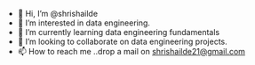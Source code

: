 - 👋 Hi, I’m @shrishailde
- 👀 I’m interested in data engineering.
- 🌱 I’m currently learning data engineering fundamentals
- 💞️ I’m looking to collaborate on data engineering projects.
- 📫 How to reach me ..drop a mail on shrishailde21@gmail.com

<!---
shrishailde/shrishailde is a ✨ special ✨ repository because its `README.md` (this file) appears on your GitHub profile.
You can click the Preview link to take a look at your changes.
--->
